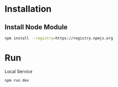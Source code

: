 # Installation

## Install Node Module
```sh
npm install --registry=https://registry.npmjs.org
```
# Run
Local Service
```sh
npm run dev
```
